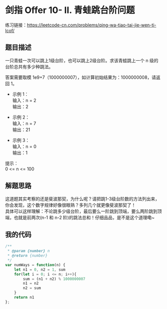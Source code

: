 # 剑指 Offer 10- II. 青蛙跳台阶问题
练习链接：https://leetcode-cn.com/problems/qing-wa-tiao-tai-jie-wen-ti-lcof/
## 题目描述
一只青蛙一次可以跳上1级台阶，也可以跳上2级台阶。求该青蛙跳上一个 n 级的台阶总共有多少种跳法。

答案需要取模 1e9+7（1000000007），如计算初始结果为：1000000008，请返回 1。

* 示例 1：  
输入：n = 2  
输出：2

* 示例 2：  
输入：n = 7  
输出：21

* 示例 3：  
输入：n = 0  
输出：1  

提示：  
0 <= n <= 100  

## 解题思路
这道题其实考察的还是斐波那契，为什么呢？请把跳1-3级台阶数的方法列出来，你会发现，这个数字规律好像很眼熟？多列几个就更像斐波那契了！  
具体可以这样理解：不论跳多少级台阶，最后要么一阶跳到顶端，要么两阶跳到顶端，也就是前两次(n-1 和 n-2 阶)的跳法总和！仔细品品，是不是这个道理嘞~
## 我的代码  

```javascript
/**
 * @param {number} n
 * @return {number}
 */
var numWays = function(n) {
    let n1 = 0, n2 = 1, sum
    for(let i = 0; i <= n; i++){
        sum = (n1 + n2) % 1000000007
        n1 = n2
        n2 = sum
    }
    return n1
};
```